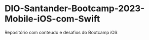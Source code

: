 # DIO-Santander-Bootcamp-2023-Mobile-iOS-com-Swift
Repositório com conteudo e desafios do Bootcamp iOS

